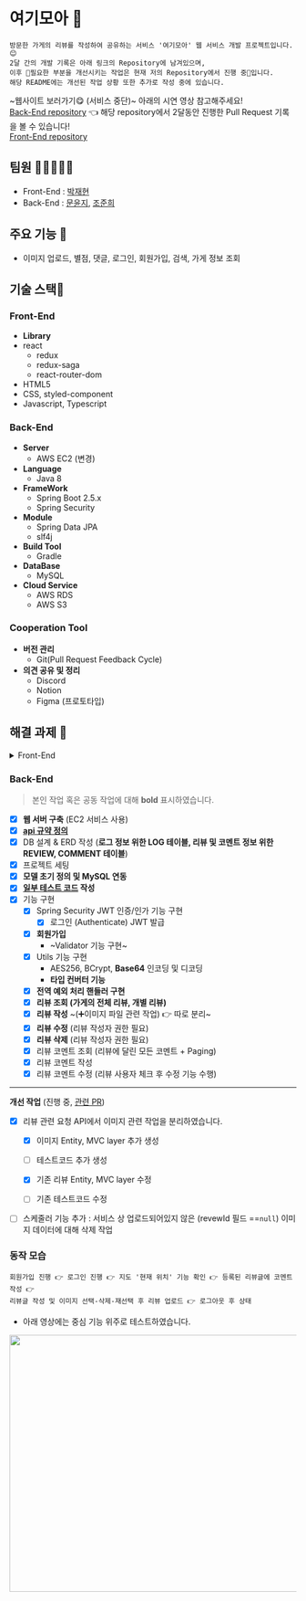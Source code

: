 # 여기모아 🏬
```
방문한 가게의 리뷰를 작성하여 공유하는 서비스 '여기모아' 웹 서비스 개발 프로젝트입니다. 😊
2달 간의 개발 기록은 아래 링크의 Repository에 남겨있으며, 
이후 🌟필요한 부분을 개선시키는 작업은 현재 저의 Repository에서 진행 중🌟입니다.
해당 README에는 개선된 작업 상황 또한 추가로 작성 중에 있습니다. 
```

~웹사이트 보러가기😋 (서비스 중단)~ 아래의 시연 영상 참고해주세요! <br>
[Back-End repository](https://github.com/RedJunHee/StoreReview) 👈 해당 repository에서 2달동안 진행한 Pull Request 기록을 볼 수 있습니다!<br>
[Front-End repository](https://github.com/ghtea/store-review-fe)

## 팀원 🧑🏻‍🤝‍🧑🏻
- Front-End : [박재현](https://github.com/ghtea)
- Back-End : [문윤지](https://github.com/BananMoon), [조준희](https://github.com/RedJunHee)

## 주요 기능 💃
- 이미지 업로드, 별점, 댓글, 로그인, 회원가입, 검색, 가게 정보 조회

## 기술 스택🔧

### Front-End
- **Library**
- react
  - redux
  - redux-saga
  - react-router-dom
- HTML5
- CSS, styled-component
- Javascript, Typescript

### Back-End
- **Server**
    - AWS EC2 (변경)
- **Language**
    - Java 8
- **FrameWork**
    - Spring Boot 2.5.x
    - Spring Security
- **Module**
    - Spring Data JPA
    - slf4j
- **Build Tool**
    - Gradle
- **DataBase**
    - MySQL
- **Cloud Service**
    - AWS RDS
    - AWS S3
    
### Cooperation Tool
- **버전 관리**
    - Git(Pull Request Feedback Cycle)
- **의견 공유 및 정리**
    - Discord
    - Notion
    - Figma (프로토타입)


## 해결 과제 🤹
<details>
<summary>Front-End</summary>
  
- [X] 회원가입, 로그인 직접 구현 
- [X] 지도 api 적용
- [X] redux-saga 로 비동기 작업 & 상태 관리
- [X] 이미지 업로드
- [X] 리뷰 코멘트 Form
- [X] 코멘트 Pagination
</details>

### Back-End
> 본인 작업 혹은 공동 작업에 대해 **bold** 표시하였습니다.
- [X] **웹 서버 구축** (EC2 서비스 사용)
- [X] **[api 규약 정의](https://docs.google.com/document/d/1JvENVWph2QBL9mxwRsd1sTEhiNriD3MX/edit?usp=sharing&ouid=116446426306038263641&rtpof=true&sd=true)**
- [X] DB 설계 & ERD 작성 (**로그 정보 위한 LOG 테이블, 리뷰 및 코멘트 정보 위한 REVIEW, COMMENT 테이블**)
- [X] 프로젝트 세팅
- [X] **모델 초기 정의 및 MySQL 연동**
- [X] **[일부 테스트 코드](https://github.com/BananMoon/StoreReview/tree/master/src/test) 작성**
- [X] 기능 구현
    - [X] Spring Security JWT 인증/인가 기능 구현
      - [X] 로그인 (Authenticate) JWT 발급
    - [X] **회원가입**
      - ~Validator 기능 구현~
    - [X] Utils 기능 구현
      - AES256, BCrypt, **Base64** 인코딩 및 디코딩
      - **타입 컨버터 기능**
    - [X] **전역 예외 처리 핸들러 구현**
    - [X] **리뷰 조회 (가게의 전체 리뷰, 개별 리뷰)**
    - [X] **리뷰 작성** ~(➕이미지 파일 관련 작업) 👉 따로 분리~  
    - [X] **리뷰 수정** (리뷰 작성자 권한 필요)
    - [X] **리뷰 삭제** (리뷰 작성자 권한 필요)
    - [X] 리뷰 코멘트 조회 (리뷰에 달린 모든 코멘트 + Paging) 
    - [X] 리뷰 코멘트 작성 
    - [X] 리뷰 코멘트 수정 (리뷰 사용자 체크 후 수정 기능 수행)
---

**개선 작업**  (진행 중, [관련 PR](https://github.com/BananMoon/StoreReview/pulls?q=is%3Apr+is%3Aclosed))
- [X] 리뷰 관련 요청 API에서 이미지 관련 작업을 분리하였습니다.
  - [X] 이미지 Entity, MVC layer 추가 생성
  - [ ] 테스트코드 추가 생성
  - [X] 기존 리뷰 Entity, MVC layer 수정
  - [ ] 기존 테스트코드 수정


- [ ] 스케줄러 기능 추가 : 서비스 상 업로드되어있지 않은 (revewId 필드 ==`null`) 이미지 데이터에 대해 삭제 작업

### 동작 모습
```
회원가입 진행 👉 로그인 진행 👉 지도 '현재 위치' 기능 확인 👉 등록된 리뷰글에 코멘트 작성 👉 
리뷰글 작성 및 이미지 선택-삭제-재선택 후 리뷰 업로드 👉 로그아웃 후 상태
```
- 아래 영상에는 중심 기능 위주로 테스트하였습니다.
<p align="center">
  <img src="https://user-images.githubusercontent.com/66311276/155641229-98ba8550-d04e-47b8-adc0-c69b25a59e68.gif" width = 750, height=450>
</p>
